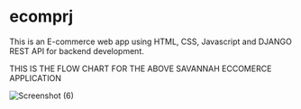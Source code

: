 # ecomprj
This is an E-commerce web app using HTML, CSS, Javascript and DJANGO REST API for backend development.


THIS IS THE FLOW CHART FOR THE ABOVE SAVANNAH ECCOMERCE APPLICATION

![Screenshot (6)](https://github.com/user-attachments/assets/c0ab267e-6b8d-435f-b0a9-e0213e1ea465)
